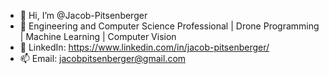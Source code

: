 - 👋 Hi, I’m @Jacob-Pitsenberger
- 👀 Engineering and Computer Science Professional | Drone Programming | Machine Learning | Computer Vision
- 🌱 LinkedIn: https://www.linkedin.com/in/jacob-pitsenberger/
- 📫 Email: jacobpitsenberger@gmail.com

<!---
Jacob-Pitsenberger/Jacob-Pitsenberger is a ✨ special ✨ repository because its `README.md` (this file) appears on your GitHub profile.
You can click the Preview link to take a look at your changes.
--->
